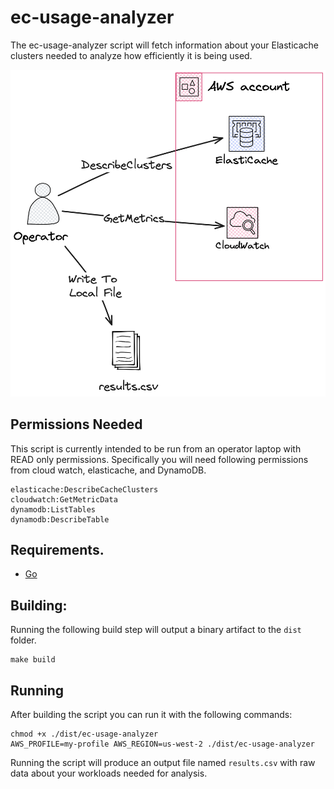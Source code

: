 # ec-usage-analyzer

The ec-usage-analyzer script will fetch information about your Elasticache clusters needed to analyze how efficiently it
is being used.

![Usage Diagram](./docs/imgs/ec-usage-analyzer.png)

## Permissions Needed

This script is currently intended to be run from an operator laptop with READ only permissions.
Specifically you will need following permissions from cloud watch, elasticache, and DynamoDB.

```
elasticache:DescribeCacheClusters
cloudwatch:GetMetricData
dynamodb:ListTables
dynamodb:DescribeTable
```

## Requirements.

- [Go](https://go.dev/dl/)

## Building:

Running the following build step will output a binary artifact to the `dist` folder.

```console
make build
```

## Running

After building the script you can run it with the following commands:

```console
chmod +x ./dist/ec-usage-analyzer
AWS_PROFILE=my-profile AWS_REGION=us-west-2 ./dist/ec-usage-analyzer
```

Running the script will produce an output file named `results.csv` with raw data about your workloads needed for
analysis.
